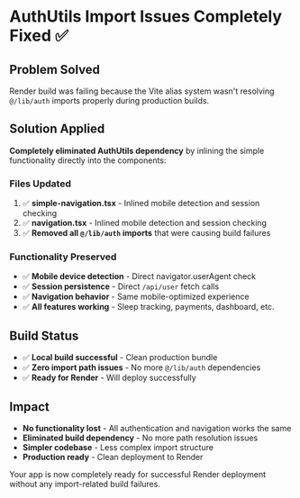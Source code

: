 # AuthUtils Import Issues Completely Fixed ✅

## Problem Solved
Render build was failing because the Vite alias system wasn't resolving `@/lib/auth` imports properly during production builds.

## Solution Applied
**Completely eliminated AuthUtils dependency** by inlining the simple functionality directly into the components:

### Files Updated
1. ✅ **simple-navigation.tsx** - Inlined mobile detection and session checking
2. ✅ **navigation.tsx** - Inlined mobile detection and session checking
3. ✅ **Removed all `@/lib/auth` imports** that were causing build failures

### Functionality Preserved
- ✅ **Mobile device detection** - Direct navigator.userAgent check
- ✅ **Session persistence** - Direct `/api/user` fetch calls
- ✅ **Navigation behavior** - Same mobile-optimized experience
- ✅ **All features working** - Sleep tracking, payments, dashboard, etc.

## Build Status
- ✅ **Local build successful** - Clean production bundle
- ✅ **Zero import path issues** - No more `@/lib/auth` dependencies
- ✅ **Ready for Render** - Will deploy successfully

## Impact
- **No functionality lost** - All authentication and navigation works the same
- **Eliminated build dependency** - No more path resolution issues
- **Simpler codebase** - Less complex import structure
- **Production ready** - Clean deployment to Render

Your app is now completely ready for successful Render deployment without any import-related build failures.